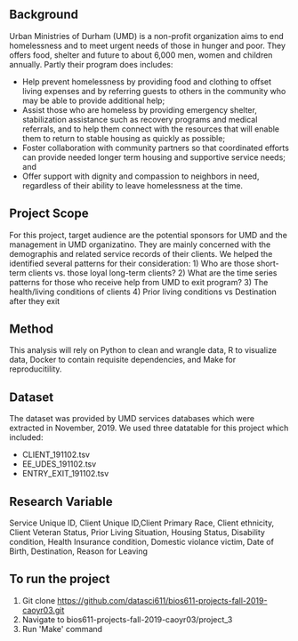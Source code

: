## Background

Urban Ministries of Durham (UMD) is
a non-profit organization aims to end homelessness and to meet urgent needs of those in hunger and poor.
They offers food, shelter and future to about 6,000 men, women and children annually. Partly their program does includes:
* Help prevent homelessness by providing food and clothing to offset living expenses and by referring guests to others in the community who may be able to provide additional help;
* Assist those who are homeless by providing emergency shelter, stabilization assistance such as recovery programs and medical referrals, and  to help them connect with the resources that will enable them to return to stable housing as quickly as possible;
* Foster collaboration with community partners so that coordinated efforts can provide needed  longer term housing and supportive service needs; and
* Offer support with dignity and compassion to neighbors in need, regardless of their ability to leave homelessness at the time.

## Project Scope

For this project, target audience are the potential sponsors for UMD and the management in UMD organizatino. They are mainly concerned with the demographis and related service records of their clients. We helped the identified several patterns for their consideration: 1) Who are those short-term clients vs. those loyal long-term clients? 2) What are the time series patterns for those who receive help from UMD to exit program? 3) The health/living conditions of clients 4) Prior living conditions vs Destination after they exit

## Method

This analysis will rely on Python to clean and wrangle data, R to visualize data, Docker to contain requisite dependencies, and Make for reproducitility.

## Dataset

The dataset was provided by UMD services databases which were extracted in November, 2019. We used three datatable for this project which included:
* CLIENT_191102.tsv 
* EE_UDES_191102.tsv 
* ENTRY_EXIT_191102.tsv 

## Research Variable

Service Unique ID, Client Unique ID,Client Primary Race, Client ethnicity, Client Veteran Status, Prior Living Situation, Housing Status, Disability condition, Health Insurance condition, Domestic violance victim, Date of Birth, Destination, Reason for Leaving

## To run the project
1. Git clone https://github.com/datasci611/bios611-projects-fall-2019-caoyr03.git
2. Navigate to bios611-projects-fall-2019-caoyr03/project_3
3. Run 'Make' command

